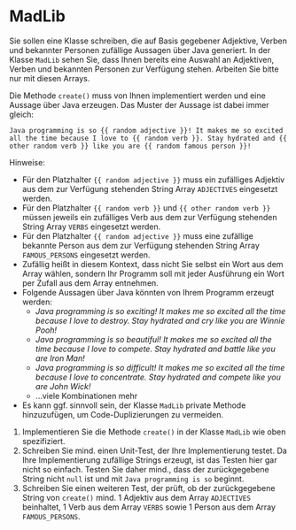 # MadLib

Sie sollen eine Klasse schreiben, die auf Basis gegebener Adjektive, Verben und bekannter Personen zufällige Aussagen über Java generiert. In der Klasse `MadLib` sehen Sie, dass Ihnen bereits eine Auswahl an Adjektiven, Verben und bekannten Personen zur Verfügung stehen. Arbeiten Sie bitte nur mit diesen Arrays.

Die Methode `create()` muss von Ihnen implementiert werden und eine Aussage über Java erzeugen. Das Muster der Aussage ist dabei immer gleich:

```
Java programming is so {{ random adjective }}! It makes me so excited all the time because I love to {{ random verb }}. Stay hydrated and {{ other random verb }} like you are {{ random famous person }}!
```

Hinweise:
- Für den Platzhalter `{{ random adjective }}` muss ein zufälliges Adjektiv aus dem zur Verfügung stehenden String Array `ADJECTIVES` eingesetzt werden.
- Für den Platzhalter `{{ random verb }}` und `{{ other random verb }}` müssen jeweils ein zufälliges Verb aus dem zur Verfügung stehenden String Array `VERBS` eingesetzt werden.
- Für den Platzhalter `{{ random adjective }}` muss eine zufällige bekannte Person aus dem zur Verfügung stehenden String Array `FAMOUS_PERSONS` eingesetzt werden.
- Zufällig heißt in diesem Kontext, dass nicht Sie selbst ein Wort aus dem Array wählen, sondern Ihr Programm soll mit jeder Ausführung ein Wort per Zufall aus dem Array entnehmen.
- Folgende Aussagen über Java könnten von Ihrem Programm erzeugt werden:
  - *Java programming is so exciting! It makes me so excited all the time because I love to destroy. Stay hydrated and cry like you are Winnie Pooh!*
  - *Java programming is so beautiful! It makes me so excited all the time because I love to compete. Stay hydrated and battle like you are Iron Man!*
  - *Java programming is so difficult! It makes me so excited all the time because I love to concentrate. Stay hydrated and compete like you are John Wick!*
  - ...viele Kombinationen mehr
- Es kann ggf. sinnvoll sein, der Klasse `MadLib` private Methode hinzuzufügen, um Code-Duplizierungen zu vermeiden.

1. Implementieren Sie die Methode `create()` in der Klasse `MadLib` wie oben spezifiziert.
1. Schreiben Sie mind. einen Unit-Test, der Ihre Implementierung testet. Da Ihre Implementierung zufällige Strings erzeugt, ist das Testen hier gar nicht so einfach. Testen Sie daher mind., dass der zurückgegebene String nicht `null` ist und mit `Java programming is so` beginnt.
1. Schreiben Sie einen weiteren Test, der prüft, ob der zurückgegebene String von `create()` mind. 1 Adjektiv aus dem Array `ADJECTIVES` beinhaltet, 1 Verb aus dem Array `VERBS` sowie 1 Person aus dem Array `FAMOUS_PERSONS`.
